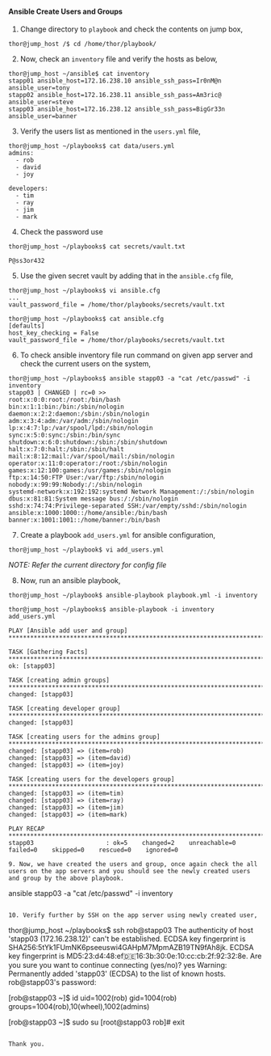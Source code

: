 #### Ansible Create Users and Groups

1. Change directory to `playbook` and check the contents on jump box,

```
thor@jump_host /$ cd /home/thor/playbook/
```

2. Now, check an `inventory` file and verify the hosts as below,

```
thor@jump_host ~/ansible$ cat inventory
stapp01 ansible_host=172.16.238.10 ansible_ssh_pass=Ir0nM@n ansible_user=tony
stapp02 ansible_host=172.16.238.11 ansible_ssh_pass=Am3ric@ ansible_user=steve
stapp03 ansible_host=172.16.238.12 ansible_ssh_pass=BigGr33n ansible_user=banner
```

3. Verify the users list as mentioned in the `users.yml` file,

```
thor@jump_host ~/playbooks$ cat data/users.yml 
admins:
  - rob
  - david
  - joy

developers:
  - tim
  - ray
  - jim
  - mark
```

4. Check the password use 

```
thor@jump_host ~/playbooks$ cat secrets/vault.txt 

P@ss3or432
```

5. Use the given secret vault by adding that in the `ansible.cfg` file,

```
thor@jump_host ~/playbooks$ vi ansible.cfg 
...
vault_password_file = /home/thor/playbooks/secrets/vault.txt

thor@jump_host ~/playbooks$ cat ansible.cfg 
[defaults]
host_key_checking = False
vault_password_file = /home/thor/playbooks/secrets/vault.txt
```

6. To check ansible inventory file run command on given app server and check the current users on the system,

```
thor@jump_host ~/playbooks$ ansible stapp03 -a "cat /etc/passwd" -i inventory
stapp03 | CHANGED | rc=0 >>
root:x:0:0:root:/root:/bin/bash
bin:x:1:1:bin:/bin:/sbin/nologin
daemon:x:2:2:daemon:/sbin:/sbin/nologin
adm:x:3:4:adm:/var/adm:/sbin/nologin
lp:x:4:7:lp:/var/spool/lpd:/sbin/nologin
sync:x:5:0:sync:/sbin:/bin/sync
shutdown:x:6:0:shutdown:/sbin:/sbin/shutdown
halt:x:7:0:halt:/sbin:/sbin/halt
mail:x:8:12:mail:/var/spool/mail:/sbin/nologin
operator:x:11:0:operator:/root:/sbin/nologin
games:x:12:100:games:/usr/games:/sbin/nologin
ftp:x:14:50:FTP User:/var/ftp:/sbin/nologin
nobody:x:99:99:Nobody:/:/sbin/nologin
systemd-network:x:192:192:systemd Network Management:/:/sbin/nologin
dbus:x:81:81:System message bus:/:/sbin/nologin
sshd:x:74:74:Privilege-separated SSH:/var/empty/sshd:/sbin/nologin
ansible:x:1000:1000::/home/ansible:/bin/bash
banner:x:1001:1001::/home/banner:/bin/bash
```

7. Create a playbook `add_users.yml` for ansible configuration,

```
thor@jump_host ~/playbook$ vi add_users.yml
```
*NOTE: Refer the current directory for config file*

8. Now, run an ansible playbook, 

```
thor@jump_host ~/playbook$ ansible-playbook playbook.yml -i inventory

thor@jump_host ~/playbooks$ ansible-playbook -i inventory add_users.yml

PLAY [Ansible add user and group] ****************************************************************************************

TASK [Gathering Facts] ***************************************************************************************************
ok: [stapp03]

TASK [creating admin groups] *********************************************************************************************
changed: [stapp03]

TASK [creating developer group] ******************************************************************************************
changed: [stapp03]

TASK [creating users for the admins group] *******************************************************************************
changed: [stapp03] => (item=rob)
changed: [stapp03] => (item=david)
changed: [stapp03] => (item=joy)

TASK [creating users for the developers group] ***************************************************************************
changed: [stapp03] => (item=tim)
changed: [stapp03] => (item=ray)
changed: [stapp03] => (item=jim)
changed: [stapp03] => (item=mark)

PLAY RECAP ***************************************************************************************************************
stapp03                    : ok=5    changed=2    unreachable=0    failed=0    skipped=0    rescued=0    ignored=0 

9. Now, we have created the users and group, once again check the all users on the app servers and you should see the newly created users and group by the above playbook.

```
ansible stapp03 -a "cat /etc/passwd" -i inventory
```

10. Verify further by SSH on the app server using newly created user,

```
thor@jump_host ~/playbooks$ ssh rob@stapp03
The authenticity of host 'stapp03 (172.16.238.12)' can't be established.
ECDSA key fingerprint is SHA256:5tYk1FUmNK6pseeuswi4GAHpM7MpmAZB19TN9fAh8jk.
ECDSA key fingerprint is MD5:23:d4:48:ef:de:16:3b:30:0e:10:cc:cb:2f:92:32:8e.
Are you sure you want to continue connecting (yes/no)? yes
Warning: Permanently added 'stapp03' (ECDSA) to the list of known hosts.
rob@stapp03's password: 

[rob@stapp03 ~]$ id
uid=1002(rob) gid=1004(rob) groups=1004(rob),10(wheel),1002(admins)

[rob@stapp03 ~]$ sudo su
[root@stapp03 rob]# exit
```

Thank you.
